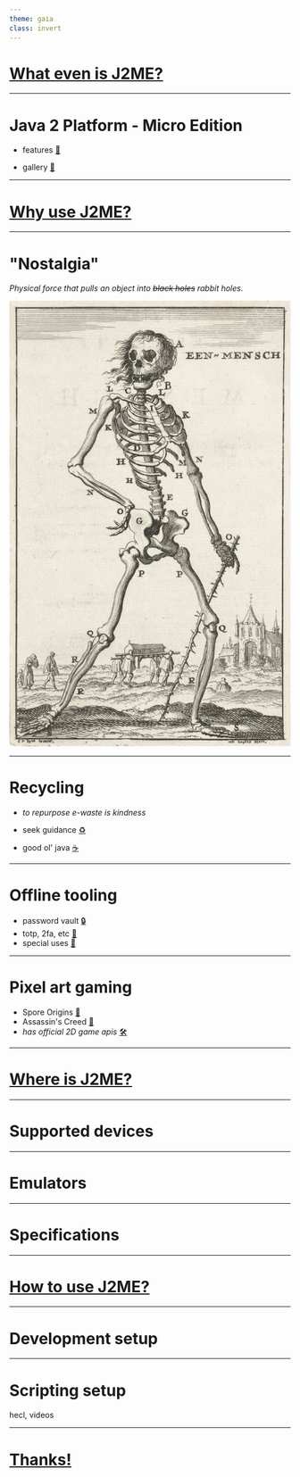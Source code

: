 ```yaml
---
theme: gaia
class: invert
---
```


<a href="/" target="_blank"><h1>What even is J2ME?</h1></a>

---

# Java 2 Platform - Micro Edition

- features <a href="https://en.wikipedia.org/wiki/Java_Platform,_Micro_Edition#Main_extensions" target="_blank">🍴</a>

- gallery <a href="https://duckduckgo.com/?q=j2me+screenshots&iar=images" target="_blank">📸</a>

---

<a href="/" target="_blank"><h1>Why use J2ME?</h1></a>

---

# "Nostalgia"

_Physical force that pulls an object into ~~black holes~~ rabbit holes._

![bg left:40%](nostalgia.jpg)

---

# Recycling

- _to repurpose e-waste is kindness_

- seek guidance <a href="https://lpcwiki.miraheze.org/wiki/Developing_for_old_phones" target="_blank">♻️</a>

- good ol' java <a href="https://www.oracle.com/java/technologies/javame-embedded/javame-embedded-documentation.html" target="_blank">☕</a>

---

# Offline tooling

- password vault <a href="https://www.bouncycastle.org/download/bouncy-castle-java/#latest" target="_blank">🔒</a>
- totp, 2fa, etc <a href="https://github.com/baumschubser/hotpants?tab=readme-ov-file#hotpants" target="_blank">🎲</a>
- special uses <a href="https://duckduckgo.com/?q=android+measurement+apps&iar=images" target="_blank">📐</a>

---

# Pixel art gaming

- Spore Origins <a href="https://en.wikipedia.org/wiki/Spore_Origins" target="_blank">🦠</a>
- Assassin's Creed <a href="https://www.mobygames.com/game/32859/assassins-creed/screenshots/j2me/" target="_blank">🧕</a>
- _has official 2D game apis_ <a href="https://nikita36078.github.io/J2ME_Docs/docs/midp-2.0/javax/microedition/lcdui/game/package-summary.html" target="_blank">🛠️</a>

---

<a href="/" target="_blank"><h1>Where is J2ME?</h1></a>

---

# Supported devices

---

# Emulators

---

# Specifications

---

<a href="/" target="_blank"><h1>How to use J2ME?</h1></a>

---

# Development setup

---

# Scripting setup

hecl, videos

---

<a href="/" target="_blank"><h1>Thanks!</h1></a>
